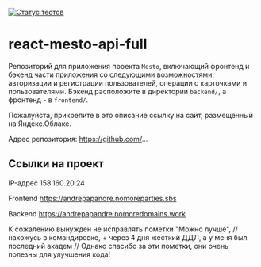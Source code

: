 [![Статус тестов](../../actions/workflows/tests.yml/badge.svg)](../../actions/workflows/tests.yml)

# react-mesto-api-full
Репозиторий для приложения проекта `Mesto`, включающий фронтенд и бэкенд части приложения со следующими возможностями: авторизации и регистрации пользователей, операции с карточками и пользователями. Бэкенд расположите в директории `backend/`, а фронтенд - в `frontend/`. 
  
Пожалуйста, прикрепите в это описание ссылку на сайт, размещенный на Яндекс.Облаке.

Адрес репозитория: https://github.com/...

## Ссылки на проект

IP-адрес 158.160.20.24

Frontend https://andrepapandre.nomoreparties.sbs

Backend https://andrepapandre.nomoredomains.work  

К сожалению вынужден не исправлять пометки "Можно лучше",
// нахожусь в командировке, + через 4 дня жесткий ДДЛ, а у меня был последний академ 
// Однако спасибо за эти пометки, они очень полезны  для улучшения кода! 


